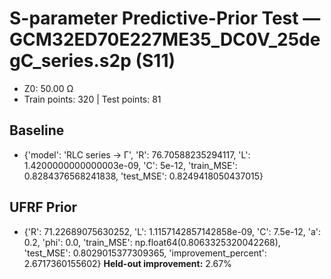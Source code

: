 # S-parameter Predictive-Prior Test — GCM32ED70E227ME35_DC0V_25degC_series.s2p (S11)
- Z0: 50.00 Ω
- Train points: 320  |  Test points: 81

## Baseline
- {'model': 'RLC series -> Γ', 'R': 76.70588235294117, 'L': 1.4200000000000003e-09, 'C': 5e-12, 'train_MSE': 0.8284376568241838, 'test_MSE': 0.8249418050437015}

## UFRF Prior
- {'R': 71.22689075630252, 'L': 1.1157142857142858e-09, 'C': 7.5e-12, 'a': 0.2, 'phi': 0.0, 'train_MSE': np.float64(0.8063325320042268), 'test_MSE': 0.8029015377309365, 'improvement_percent': 2.6717360155602}
**Held-out improvement:** 2.67%